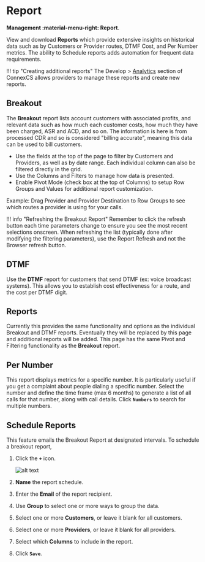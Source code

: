 # Report
**Management :material-menu-right: Report**.

View and download **Reports** which provide extensive insights on historical data such as by Customers or Provider routes, DTMF Cost, and Per Number metrics. The ability to Schedule reports adds automation for frequent data requirements.  

!!! tip "Creating additional reports"
    The Develop > [Analytics](https://docs.connexcs.com/developers/analytics/) section of ConnexCS allows providers to manage these reports and create new reports.

## Breakout
The **Breakout** report lists account customers with associated profits, and relevant data such as how much each customer costs, how much they have been charged, ASR and ACD, and so on. The information is here is from processed CDR and so is considered "billing accurate", meaning this data can be used to bill customers. 

+ Use the fields at the top of the page to filter by Customers and Providers, as well as by date range. Each individual column can also be filtered directly in the grid. 
+ Use the Columns and Filters to manage how data is presented. 
+ Enable Pivot Mode (check box at the top of Columns) to setup Row Groups and Values for additional report customization. 

Example: Drag Provider and Provider Destination to Row Groups to see which routes a provider is using for your calls. 

!!! info "Refreshing the Breakout Report"
    Remember to click the refresh button each time parameters change to ensure you see the most recent selections onscreen. When refreshing the list (typically done after modifying the filtering parameters), use the Report Refresh and not the Browser refresh button. 
    
## DTMF
Use the **DTMF** report for customers that send DTMF (ex: voice broadcast systems). This allows you to establish cost effectiveness for a route, and the cost per DTMF digit. 

## Reports
Currently this provides the same functionality and options as the individual Breakout and DTMF reports. Eventually they will be replaced by this page and additional reports will be added. This page has the same Pivot and Filtering functionality as the **Breakout** report. 

## Per Number
This report displays metrics for a specific number. It is particularly useful if you get a complaint about people dialing a specific number. Select the number and define the time frame (max 6 months) to generate a list of all calls for that number, along with call details. Click **`Numbers`** to search for multiple numbers. 

## Schedule Reports
This feature emails the Breakout Report at designated intervals. To schedule a breakout report, 

1. Click the **`+`** icon.

    ![alt text][schedulereport]

2. **Name** the report schedule.
3. Enter the **Email** of the report recipient. 
4. Use **Group** to select one or more ways to group the data.
5. Select one or more **Customers**, or leave it blank for all customers. 
6. Select one or more **Providers**, or leave it blank for all providers. 
7. Select which **Columns** to include in the report. 
4. Click **`Save`**.

[schedulereport]: /reports/img/schedulereport1.png "Schedule Reports"
